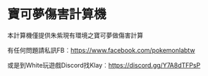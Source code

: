 # 寶可夢傷害計算機

本計算機僅提供朱紫現有環境之寶可夢做傷害計算

有任何問題請私訊FB︰https://www.facebook.com/pokemonlabtw

或是到White玩遊戲Discord找Klay︰https://discord.gg/Y7A8dTFPsP
